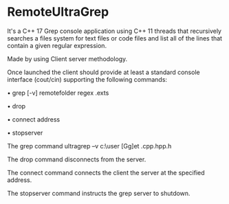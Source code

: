 # RemoteUltraGrep

It's a C++ 17 Grep console application using C++ 11 threads that recursively searches a files system for text files or code files and list all of the lines that contain a given regular expression. 

Made by using Client server methodology. 

Once launched the client should provide at least a standard console interface (cout/cin) supporting the following commands:

•	grep [-v] remotefolder regex .exts

•	drop

•	connect address

•	stopserver

The grep command ultragrep –v c:\user [Gg]et .cpp.hpp.h

The drop command disconnects from the server.

The connect command connects the client the server at the specified address.

The stopserver command instructs the grep server to shutdown.

